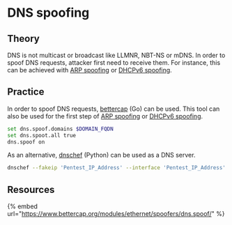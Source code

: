# DNS spoofing

## Theory

DNS is not multicast or broadcast like LLMNR, NBT-NS or mDNS. In order to spoof DNS requests, attacker first need to receive them. For instance, this can be achieved with [ARP spoofing](arp-poisoning.md) or [DHCPv6 spoofing](dhcpv6-dns-poisoning.md).

## Practice

In order to spoof DNS requests, [bettercap](https://www.bettercap.org/) \(Go\) can be used. This tool can also be used for the first step of [ARP spoofing](arp-poisoning.md) or [DHCPv6 spoofing](dhcpv6-dns-poisoning.md). 

```bash
set dns.spoof.domains $DOMAIN_FQDN
set dns.spoot.all true
dns.spoof on
```

As an alternative, [dnschef](https://github.com/iphelix/dnschef) \(Python\) can be used as a DNS server. 

```bash
dnschef --fakeip 'Pentest_IP_Address' --interface 'Pentest_IP_Address' --port 53 --logfile dnschef.log
```

## Resources

{% embed url="https://www.bettercap.org/modules/ethernet/spoofers/dns.spoof/" %}

